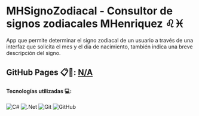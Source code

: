 # MHSignoZodiacal - Consultor de signos zodiacales MHenriquez ♌♓

App que permite determinar el signo zodiacal de un usuario a través de una interfaz que solicita el mes y el dia de nacimiento, también indica una breve descripción del signo.

## GitHub Pages 📋📌: [N/A](https://github.com/manuelhm1993)

#### Tecnologías utilizadas 💻:
![C#](https://img.shields.io/badge/c%23-%23239120.svg?style=for-the-badge&logo=csharp&logoColor=white) ![.Net](https://img.shields.io/badge/.NET-5C2D91?style=for-the-badge&logo=.net&logoColor=white) ![Git](https://img.shields.io/badge/git-%23F05033.svg?style=for-the-badge&logo=git&logoColor=white) ![GitHub](https://img.shields.io/badge/github-%23121011.svg?style=for-the-badge&logo=github&logoColor=white) 

